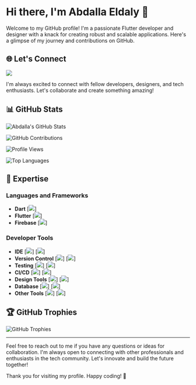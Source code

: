 # Hi there, I'm Abdalla Eldaly 👋

Welcome to my GitHub profile! I'm a passionate Flutter developer and designer with a knack for creating robust and scalable applications. Here's a glimpse of my journey and contributions on GitHub.

## 🌐 Let's Connect

[<img src="https://img.icons8.com/color/48/000000/linkedin.png"/>](https://www.linkedin.com/in/abdalla-eldaly-02621223b/)

I'm always excited to connect with fellow developers, designers, and tech enthusiasts. Let's collaborate and create something amazing!

## 📊 GitHub Stats

![Abdalla's GitHub Stats](https://github-readme-stats.vercel.app/api?username=Abdalla-Eldaly&show_icons=true&theme=radical)

![GitHub Contributions](https://github-readme-streak-stats.herokuapp.com/?user=Abdalla-Eldaly&theme=radical)

![Profile Views](https://komarev.com/ghpvc/?username=Abdalla-Eldaly&color=blueviolet)

![Top Languages](https://github-readme-stats.vercel.app/api/top-langs/?username=Abdalla-Eldaly&layout=compact&theme=radical)

## 🚀 Expertise

### Languages and Frameworks

- **Dart** [<img src="https://img.icons8.com/color/48/000000/dart.png"/>]
- **Flutter** [<img src="https://img.icons8.com/color/48/000000/flutter.png"/>]
- **Firebase** [<img src="https://img.icons8.com/color/48/000000/firebase.png"/>]

### Developer Tools

- **IDE** [<img src="https://img.icons8.com/color/48/000000/visual-studio-code-2019.png"/>] [<img src="https://img.icons8.com/color/48/000000/intellij-idea.png"/>]
- **Version Control** [<img src="https://img.icons8.com/color/48/000000/git.png"/>] [<img src="https://img.icons8.com/fluent/48/000000/github.png"/>]
- **Testing** [<img src="https://img.icons8.com/color/48/000000/unit-test.png"/>] [<img src="https://img.icons8.com/plasticine/48/000000/mockup.png"/>]
- **CI/CD** [<img src="https://img.icons8.com/color/48/000000/github-actions.png"/>] [<img src="https://img.icons8.com/color/48/000000/travis-ci.png"/>]
- **Design Tools** [<img src="https://img.icons8.com/fluency/48/000000/figma.png"/>] [<img src="https://img.icons8.com/fluent/48/000000/adobe-xd.png"/>]
- **Database** [<img src="https://img.icons8.com/color/48/000000/firebase.png"/>] [<img src="https://img.icons8.com/color/48/000000/sqlite.png"/>]
- **Other Tools** [<img src="https://img.icons8.com/dusk/48/000000/postman-api.png"/>] [<img src="https://img.icons8.com/color/48/000000/dart-dev-tools.png"/>]

## 🏆 GitHub Trophies

![GitHub Trophies](https://github-profile-trophy.vercel.app/?username=Abdalla-Eldaly&theme=radical)

---

Feel free to reach out to me if you have any questions or ideas for collaboration. I'm always open to connecting with other professionals and enthusiasts in the tech community. Let's innovate and build the future together!

Thank you for visiting my profile. Happy coding! 🚀
